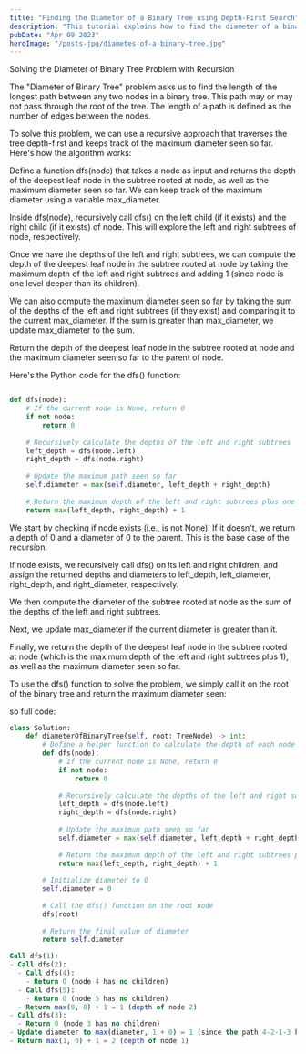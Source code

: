 ```yaml
---
title: "Finding the Diameter of a Binary Tree using Depth-First Search"
description: "This tutorial explains how to find the diameter of a binary tree using depth-first search (DFS) algorithm in Python. It includes a step-by-step example to illustrate the process of traversing the tree and calculating the diameter."
pubDate: "Apr 09 2023"
heroImage: "/posts-jpg/diametes-of-a-binary-tree.jpg"
---
```

Solving the Diameter of Binary Tree Problem with Recursion

The "Diameter of Binary Tree" problem asks us to find the length of the longest path between any two nodes in a binary tree. This path may or may not pass through the root of the tree. The length of a path is defined as the number of edges between the nodes.

To solve this problem, we can use a recursive approach that traverses the tree depth-first and keeps track of the maximum diameter seen so far. Here's how the algorithm works:

Define a function dfs(node) that takes a node as input and returns the depth of the deepest leaf node in the subtree rooted at node, as well as the maximum diameter seen so far. We can keep track of the maximum diameter using a variable max_diameter.

Inside dfs(node), recursively call dfs() on the left child (if it exists) and the right child (if it exists) of node. This will explore the left and right subtrees of node, respectively.

Once we have the depths of the left and right subtrees, we can compute the depth of the deepest leaf node in the subtree rooted at node by taking the maximum depth of the left and right subtrees and adding 1 (since node is one level deeper than its children).

We can also compute the maximum diameter seen so far by taking the sum of the depths of the left and right subtrees (if they exist) and comparing it to the current max_diameter. If the sum is greater than max_diameter, we update max_diameter to the sum.

Return the depth of the deepest leaf node in the subtree rooted at node and the maximum diameter seen so far to the parent of node.

Here's the Python code for the dfs() function:

```python

def dfs(node):
    # If the current node is None, return 0
    if not node:
        return 0
    
    # Recursively calculate the depths of the left and right subtrees
    left_depth = dfs(node.left)
    right_depth = dfs(node.right)
    
    # Update the maximum path seen so far
    self.diameter = max(self.diameter, left_depth + right_depth)
    
    # Return the maximum depth of the left and right subtrees plus one
    return max(left_depth, right_depth) + 1

```
We start by checking if node exists (i.e., is not None). If it doesn't, we return a depth of 0 and a diameter of 0 to the parent. This is the base case of the recursion.

If node exists, we recursively call dfs() on its left and right children, and assign the returned depths and diameters to left_depth, left_diameter, right_depth, and right_diameter, respectively.

We then compute the diameter of the subtree rooted at node as the sum of the depths of the left and right subtrees.

Next, we update max_diameter if the current diameter is greater than it.

Finally, we return the depth of the deepest leaf node in the subtree rooted at node (which is the maximum depth of the left and right subtrees plus 1), as well as the maximum diameter seen so far.

To use the dfs() function to solve the problem, we simply call it on the root of the binary tree and return the maximum diameter seen:

so full code: 

```python
class Solution:
    def diameterOfBinaryTree(self, root: TreeNode) -> int:
        # Define a helper function to calculate the depth of each node
        def dfs(node):
            # If the current node is None, return 0
            if not node:
                return 0
            
            # Recursively calculate the depths of the left and right subtrees
            left_depth = dfs(node.left)
            right_depth = dfs(node.right)
            
            # Update the maximum path seen so far
            self.diameter = max(self.diameter, left_depth + right_depth)
            
            # Return the maximum depth of the left and right subtrees plus one
            return max(left_depth, right_depth) + 1
        
        # Initialize diameter to 0
        self.diameter = 0
        
        # Call the dfs() function on the root node
        dfs(root)
        
        # Return the final value of diameter
        return self.diameter

```

```sql
Call dfs(1):
- Call dfs(2):
  - Call dfs(4):
    - Return 0 (node 4 has no children)
  - Call dfs(5):
    - Return 0 (node 5 has no children)
  - Return max(0, 0) + 1 = 1 (depth of node 2)
- Call dfs(3):
  - Return 0 (node 3 has no children)
- Update diameter to max(diameter, 1 + 0) = 1 (since the path 4-2-1-3 has length 3)
- Return max(1, 0) + 1 = 2 (depth of node 1)
```